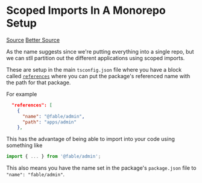# Scoped Imports In A Monorepo Setup

[Source](https://docs.npmjs.com/about-scopes)
[Better Source](https://blog.frankdejonge.nl/setting-up-a-typescript-mono-repo-for-scoped-packages/)

As the name suggests since we're putting everything into a single repo, but we can stll partition out the different applications using scoped imports.

These are setup in the main `tsconfig.json` file where you have a block called [`references`](https://www.typescriptlang.org/docs/handbook/project-references.html) where you can put the package's referenced name with the path for that package. 

For example

```json
  "references": [
    {
      "name": "@fable/admin",
      "path": "apps/admin"
    },
```

This has the advantage of being able to import into your code using something like

```javascript
import { ... } from '@fable/admin';
```

This also means you have the name set in the package's `package.json` file to `"name": "fable/admin"`.